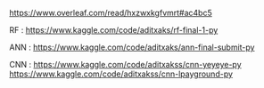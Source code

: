 https://www.overleaf.com/read/hxzwxkgfvmrt#ac4bc5

RF : https://www.kaggle.com/code/aditxaks/rf-final-1-py

ANN : https://www.kaggle.com/code/aditxaks/ann-final-submit-py

CNN : https://www.kaggle.com/code/aditxakss/cnn-yeyeye-py
      https://www.kaggle.com/code/aditxakss/cnn-lpayground-py
